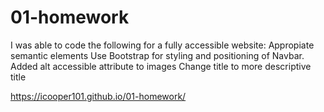 # 01-homework

I was able to code the following for a fully accessible website:
Appropiate semantic elements 
Use Bootstrap for styling and positioning of Navbar.
Added alt accessible attribute to images
Change title to more descriptive title

https://icooper101.github.io/01-homework/

